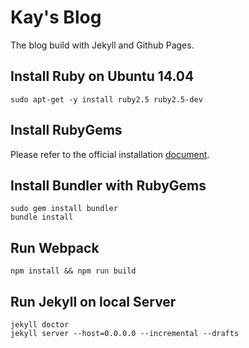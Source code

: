 # Kay's Blog

The blog build with Jekyll and Github Pages.

## Install Ruby on Ubuntu 14.04

```shell
sudo apt-get -y install ruby2.5 ruby2.5-dev
```

## Install RubyGems

Please refer to the official installation [document](https://rubygems.org/pages/download).

## Install Bundler with RubyGems

```shell
sudo gem install bundler
bundle install
```

## Run Webpack

```shell
npm install && npm run build
```

## Run Jekyll on local Server

```shell
jekyll doctor
jekyll server --host=0.0.0.0 --incremental --drafts
```

